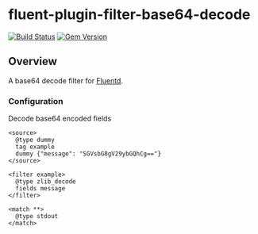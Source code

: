 # fluent-plugin-filter-base64-decode

[![Build Status](https://travis-ci.org/alainchiasson/fluent-plugin-filter-base64-decode.svg?branch=master)](https://travis-ci.org/MerlinDMC/fluent-plugin-filter-base64-decode)
[![Gem Version](https://badge.fury.io/rb/fluent-plugin-filter-base64-decode.svg)](http://badge.fury.io/rb/fluent-plugin-filter-base64-decode)

## Overview

A base64 decode filter for [Fluentd](http://www.fluentd.org/).

### Configuration

Decode base64 encoded fields

```
<source>
  @type dummy
  tag example
  dummy {"message": "SGVsbG8gV29ybGQhCg=="}
</source>

<filter example>
  @type zlib_decode
  fields message
</filter>

<match **>
  @type stdout
</match>
```

